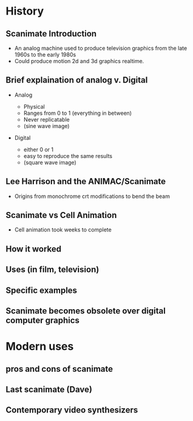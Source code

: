 # History

## Scanimate Introduction
* An analog machine used to produce television graphics from the late 1960s to the early 1980s
* Could produce motion 2d and 3d graphics realtime.



## Brief explaination of analog v. Digital
* Analog
	* Physical
	* Ranges from 0 to 1 (everything in between)
	* Never replicatable
	* (sine wave image)

* Digital
	* either 0 or 1
	* easy to reproduce the same results
	* (square wave image)

## Lee Harrison and the ANIMAC/Scanimate
* Origins from monochrome crt modifications to bend the beam

## Scanimate vs Cell Animation

* Cell animation took weeks to complete


## How it worked
## Uses (in film, television)
## Specific examples
## Scanimate becomes obsolete over digital computer graphics


# Modern uses
## pros and cons of scanimate
## Last scanimate (Dave)
## Contemporary video synthesizers
